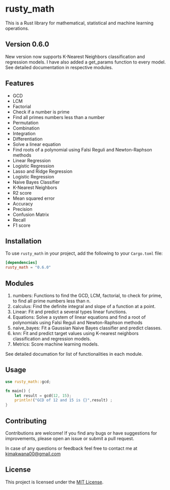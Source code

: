 # rusty_math

This is a Rust library for mathematical, statistical and machine learning operations.

## Version 0.6.0
New version now supports K-Nearest Neighbors classification and regression models. I have also added a get_params function to every model. See detailed documentation in respective modules.

## Features

- GCD
- LCM
- Factorial
- Check if a number is prime
- Find all primes numbers less than a number
- Permutation
- Combination
- Integration
- Differentiation
- Solve a linear equation
- Find roots of a polynomial using Falsi Reguli and Newton-Raphson methods
- Linear Regression
- Logistic Regression
- Lasso and Ridge Regression
- Logistic Regression
- Naive Bayes Classifier
- K-Nearest Neighbors
- R<pow>2</pow> score
- Mean squared error
- Accuracy
- Precision
- Confusion Matrix
- Recall
- F1 score

## Installation

To use `rusty_math` in your project, add the following to your `Cargo.toml` file:

```toml
[dependencies]
rusty_math = "0.6.0"
```

## Modules

1. numbers: Functions to find the GCD, LCM, factorial, to check for prime, to find all prime numbers less than n.
2. calculus: Find the definite integral and slope of a function at a point.
3. Linear: Fit and predict a several types linear functions.
4. Equations: Solve a system of linear equations and find a root of polynomials using Falsi Reguli and Newton-Raphson methods
5. naive_bayes: Fit a Gaussian Naive Bayes classifier and predict classes.
6. knn: Fit and predict target values using K-nearest neighbors classification and regression models.
7. Metrics: Score machine learning models.  
  
See detailed documation for list of functionalities in each module.  

## Usage

```rust
use rusty_math::gcd;

fn main() {
    let result = gcd(12, 15);
    println!("GCD of 12 and 15 is {}",result) ;
}
```

## Contributing

Contributions are welcome! If you find any bugs or have suggestions for improvements, please open an issue or submit a pull request.  
  
In case of any questions or feedback feel free to contact me at kjmakwana00@gmail.com  

## License

This project is licensed under the [MIT License](LICENSE).

